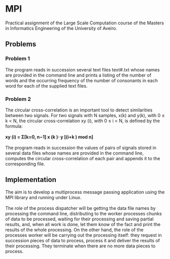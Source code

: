 # MPI
Practical assignment of the Large Scale Computation course of the Masters in Informatics Engineering of the University of Aveiro.

## Problems
### Problem 1
The program reads in succession several text files text#.txt whose names are provided in the command line and prints a listing of the number of words and the occurring frequency of the number of consonants in each word for each of the supplied text files.

### Problem 2
The circular cross-correlation is an important tool to detect similarities between two signals. For two signals with N samples, x(k) and y(k), with 0 ≤ k < N, the circular cross-correlation xy (i), with 0 ≤ i < N, is defined by the formula:<br>
</br><b> xy (i) = Σ[k=0, n−1] x (k )⋅ y [(i+k ) mod n] </b><br><br>
The program reads in succession the values of pairs of signals stored in several data files
whose names are provided in the command line, computes the circular cross-correlation of each pair
and appends it to the corresponding file.

## Implementation
The aim is to develop a multiprocess message passing application using the MPI library and running under Linux.<br><br>
The role of the process dispatcher will be getting the data file names by processing the command line, distributing to the worker processes chunks of data to be processed, waiting for their processing and saving partial results, and, when all work is done, let them know of the fact and print the results of the whole processing. On the other hand, the role of the processes worker will be carrying out the processing itself: they request in succession pieces of data to process, process it and deliver the results of their processing. They terminate when there are no more data pieces to process.
